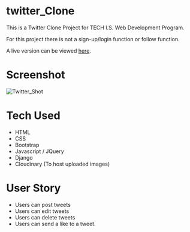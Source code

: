 # twitter_Clone

This is a Twitter Clone Project for TECH I.S. Web Development Program.

For this project there is not a sign-up/login function or follow function.

A live version can be viewed [here](https://jake-twitter.herokuapp.com/).

# Screenshot

![Twitter_Shot](https://user-images.githubusercontent.com/76409353/120568137-eb1f9580-c3d8-11eb-8630-123dd2ccf327.png)

# Tech Used

* HTML
* CSS
* Bootstrap
* Javascript / JQuery
* Django
* Cloudinary (To host uploaded images)

# User Story

* Users can post tweets
* Users can edit tweets
* Users can delete tweets
* Users can send a like to a tweet.
